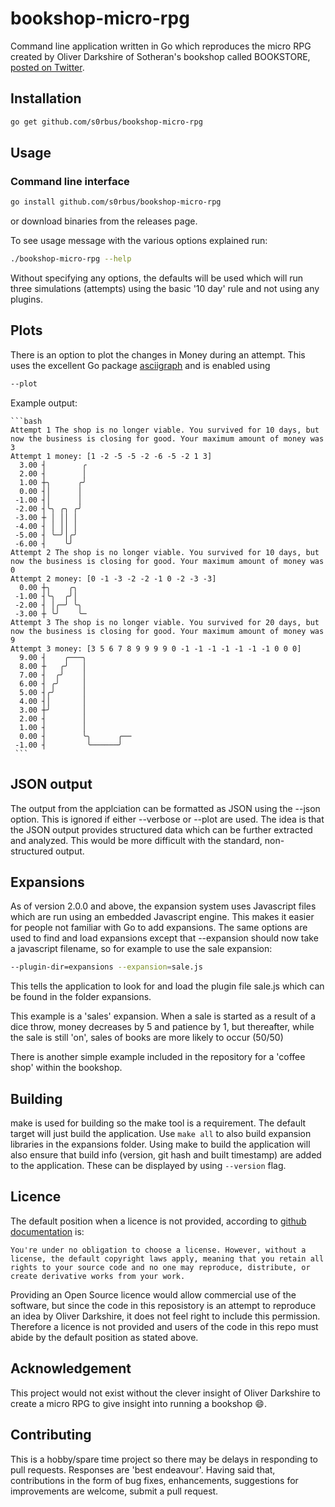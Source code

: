 # bookshop-micro-rpg

Command line application written in Go which reproduces the micro RPG created by Oliver Darkshire of Sotheran's bookshop called BOOKSTORE, [posted on Twitter](https://twitter.com/Sotherans/status/1493279170188693506?s=20&t=2RmmSgLk4ycn0w6V3tpcTQ).

## Installation
``` bash
go get github.com/s0rbus/bookshop-micro-rpg
```

## Usage

### Command line interface
``` bash
go install github.com/s0rbus/bookshop-micro-rpg
```

or download binaries from the releases page.

To see usage message with the various options explained run:
```bash
./bookshop-micro-rpg --help
```
Without specifying any options, the defaults will be used which will run three simulations (attempts) using the basic '10 day' rule and not using any plugins.

## Plots
There is an option to plot the changes in Money during an attempt. This uses the excellent Go package [asciigraph](https://github.com/guptarohit/asciigraph) and is enabled using
```bash
--plot
```

Example output:
````
```bash
Attempt 1 The shop is no longer viable. You survived for 10 days, but now the business is closing for good. Your maximum amount of money was 3
Attempt 1 money: [1 -2 -5 -5 -2 -6 -5 -2 1 3]
  3.00 ┤        ╭
  2.00 ┤        │
  1.00 ┼╮      ╭╯
  0.00 ┤│      │
 -1.00 ┤│      │
 -2.00 ┤╰╮ ╭╮ ╭╯
 -3.00 ┼ │ ││ │
 -4.00 ┤ │ ││ │
 -5.00 ┤ ╰─╯│╭╯
 -6.00 ┤    ╰╯
Attempt 2 The shop is no longer viable. You survived for 10 days, but now the business is closing for good. Your maximum amount of money was 0
Attempt 2 money: [0 -1 -3 -2 -2 -1 0 -2 -3 -3]
  0.00 ┼╮    ╭╮
 -1.00 ┤╰╮  ╭╯│
 -2.00 ┤ │╭─╯ ╰╮
 -3.00 ┼ ╰╯    ╰─
Attempt 3 The shop is no longer viable. You survived for 20 days, but now the business is closing for good. Your maximum amount of money was 9
Attempt 3 money: [3 5 6 7 8 9 9 9 9 0 -1 -1 -1 -1 -1 -1 -1 0 0 0]
  9.00 ┤    ╭───╮
  8.00 ┼   ╭╯   │
  7.00 ┤  ╭╯    │
  6.00 ┤ ╭╯     │
  5.00 ┤╭╯      │
  4.00 ┤│       │
  3.00 ┼╯       │
  2.00 ┤        │
  1.00 ┤        │
  0.00 ┤        ╰╮      ╭──
 -1.00 ┤         ╰──────╯
 ```
````

## JSON output
The output from the applciation can be formatted as JSON using the --json option. This is ignored if either --verbose or --plot are used. The idea is that the JSON output provides structured data which can be further extracted and analyzed. This would be more difficult with the standard, non-structured output.

## Expansions

As of version 2.0.0 and above, the expansion system uses Javascript files which are run using an embedded Javascript engine. This makes it easier for people not familiar with Go to add expansions. The same options are used to find and load expansions except that --expansion should now take a javascript filename, so for example to use the sale expansion:
```bash
--plugin-dir=expansions --expansion=sale.js
```

This tells the application to look for and load the plugin file sale.js which can be found in the folder expansions.

This example is a 'sales' expansion. When a sale is started as a result of a dice throw, money decreases by 5 and patience by 1, but thereafter, while the sale is still 'on', sales of books are more likely to occur (50/50)

There is another simple example included in the repository for a 'coffee shop' within the bookshop.

## Building
make is used for building so the make tool is a requirement. The default target will just build the application. Use ```make all``` to also build expansion libraries in the expansions folder. Using make to build the application will also ensure that build info (version, git hash and built timestamp) are added to the application. These can be displayed by using ```--version``` flag.

## Licence
The default position when a licence is not provided, according to [github documentation](https://docs.github.com/en/repositories/managing-your-repositorys-settings-and-features/customizing-your-repository/licensing-a-repository#choosing-the-right-license) is:
```
You're under no obligation to choose a license. However, without a license, the default copyright laws apply, meaning that you retain all rights to your source code and no one may reproduce, distribute, or create derivative works from your work. 
```
Providing an Open Source licence would allow commercial use of the software, but since the code in this reposistory is an attempt to reproduce an idea by Oliver Darkshire, it does not feel right to include this permission. Therefore a licence is not provided and users of the code in this repo must abide by the default position as stated above.
## Acknowledgement

This project would not exist without the clever insight of Oliver Darkshire to create a micro RPG to give insight into running a bookshop :smile:.


## Contributing

This is a hobby/spare time project so there may be delays in responding to pull requests. Responses are 'best endeavour'. Having said that, contributions in the form of bug fixes, enhancements, suggestions for improvements are welcome, submit a pull request.


